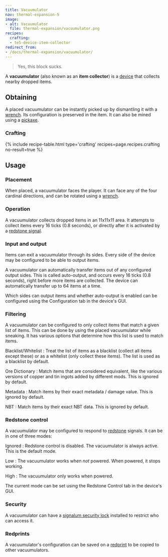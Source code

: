 ```yaml
---
title: Vacuumulator
nav: thermal-expansion-5
image:
- alt: Vacuumulator
  file: thermal-expansion/vacuumulator.png
recipes:
  crafting:
  - te5-device-item-collector
redirect_from:
- /docs/thermal-expansion/vacuumulator/
---
```


> Yes, this block sucks.


A **vacuumulator** (also known as an **item collector**) is a
[device](/docs/thermal-expansion-5/devices/) that collects nearby dropped items.


Obtaining
---------

A placed vacuumulator can be instantly picked up by dismantling it with a
[wrench](/docs/wrenches/). Its configuration is preserved in the item. It can
also be mined using a [pickaxe](https://minecraft.gamepedia.com/Pickaxe).

### Crafting
{% include recipe-table.html type='crafting' recipes=page.recipes.crafting no-result=true %}


Usage
-----

### Placement
When placed, a vacuumulator faces the player. It can face any of the four
cardinal directions, and can be rotated using a [wrench](/docs/wrenches/).

### Operation
A vacuumulator collects dropped items in an 11x11x11 area. It attempts to
collect items every 16 ticks (0.8 seconds), or directly after it is activated by
a [redstone signal](#redstone-control).

### Input and output
Items can exit a vacuumulator through its sides. Every side of the device may be
configured to be able to output items.

A vacuumulator can automatically transfer items out of any configured output
sides. This is called auto-output, and occurs every 16 ticks (0.8 seconds),
right before more items are collected. The device can automatically transfer up
to 64 items at a time.

Which sides can output items and whether auto-output is enabled can be
configured using the Configuration tab in the device's GUI.

### Filtering
A vacuumulator can be configured to only collect items that match a given list
of items. This can be done by using the placed vacuumulator while sneaking. It
has various options that determine how this list is used to match items.

Blacklist/Whitelist
: Treat the list of items as a blacklist (collect all items except these) or as
a whitelist (only collect these items). The list is used as a blacklist by
default.

Ore Dictionary
: Match items that are considered equivalent, like the various versions of
copper and tin ingots added by different mods. This is ignored by default.

Metadata
: Match items by their exact metadata / damage value. This is ignored by
default.

NBT
: Match items by their exact NBT data. This is ignored by default.

### Redstone control
A vacuumulator may be configured to respond to
[redstone](https://minecraft.gamepedia.com/Redstone) signals. It can be in one
of three modes:

Ignored
: Redstone control is disabled. The vacuumulator is always active. This is the
default mode.

Low
: The vacuumulator works when *not* powered. When powered, it stops working.

High
: The vacuumulator only works when powered.

The current mode can be set using the Redstone Control tab in the device's GUI.

### Security
A vacuumulator can have a [signalum security
lock](/docs/thermal-foundation-2/signalum-security-lock/) installed to restrict
who can access it.

### Redprints
A vacuumulator's configuration can be saved on a
[redprint](/docs/thermal-foundation-2/redprint/) to be copied to other
vacuumulators.
